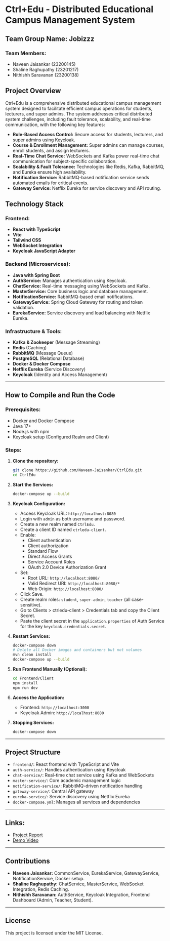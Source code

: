 # Ctrl+Edu - Distributed Educational Campus Management System

## Team Group Name: Jobizzz
### Team Members:
- Naveen Jaisankar (23200145)
- Shaline Raghupathy (23201217)
- Nithishh Saravanan (23200138)

## Project Overview
Ctrl+Edu is a comprehensive distributed educational campus management system designed to facilitate efficient campus operations for students, lecturers, and super admins. The system addresses critical distributed system challenges, including fault tolerance, scalability, and real-time communication, with the following key features:

- **Role-Based Access Control:** Secure access for students, lecturers, and super admins using Keycloak.
- **Course & Enrollment Management:** Super admins can manage courses, enroll students, and assign lecturers.
- **Real-Time Chat Service:** WebSockets and Kafka power real-time chat communication for subject-specific collaboration.
- **Scalability & Fault Tolerance:** Technologies like Redis, Kafka, RabbitMQ, and Eureka ensure high availability.
- **Notification Service:** RabbitMQ-based notification service sends automated emails for critical events.
- **Gateway Service:** Netflix Eureka for service discovery and API routing.

## Technology Stack

### Frontend:
- **React with TypeScript**
- **Vite**
- **Tailwind CSS**
- **WebSocket Integration**
- **Keycloak JavaScript Adapter**

### Backend (Microservices):
- **Java with Spring Boot**
- **AuthService:** Manages authentication using Keycloak.
- **ChatService:** Real-time messaging using WebSockets and Kafka.
- **MasterService:** Core business logic and database management.
- **NotificationService:** RabbitMQ-based email notifications.
- **GatewayService:** Spring Cloud Gateway for routing and token validation.
- **EurekaService:** Service discovery and load balancing with Netflix Eureka.

### Infrastructure & Tools:
- **Kafka & Zookeeper** (Message Streaming)
- **Redis** (Caching)
- **RabbitMQ** (Message Queue)
- **PostgreSQL** (Relational Database)
- **Docker & Docker Compose**
- **Netflix Eureka** (Service Discovery)
- **Keycloak** (Identity and Access Management)

---

## How to Compile and Run the Code

### Prerequisites:
- Docker and Docker Compose
- Java 17+
- Node.js with npm
- Keycloak setup (Configured Realm and Client)

### Steps:
1. **Clone the repository:**
   ```bash
   git clone https://github.com/Naveen-Jaisankar/CtrlEdu.git
   cd CtrlEdu
   ```
2. **Start the Services:**
   ```bash
   docker-compose up --build
   ```
3. **Keycloak Configuration:**
   - Access Keycloak URL: `http://localhost:8080`
   - Login with `admin` as both username and password.
   - Create a new realm named `CtrlEdu`.
   - Create a client ID named `ctrledu-client`.
   - Enable:
     - Client authentication
     - Client authorization
     - Standard Flow
     - Direct Access Grants
     - Service Account Roles
     - OAuth 2.0 Device Authorization Grant
   - Set:
     - Root URL: `http://localhost:8080/`
     - Valid Redirect URI: `http://localhost:8080/*`
     - Web Origin: `http://localhost:8080/`
   - Click Save.
   - Create realm roles: `student`, `super-admin`, `teacher` (all case-sensitive).
   - Go to Clients > ctrledu-client > Credentials tab and copy the Client Secret.
   - Paste the client secret in the `application.properties` of Auth Service for the key `keycloak.credentials.secret`.

4. **Restart Services:**
   ```bash
   docker-compose down
   # Delete all Docker images and containers but not volumes
   mvn clean install
   docker-compose up --build
   ```

5. **Run Frontend Manually (Optional):**
   ```bash
   cd Frontend/Client
   npm install
   npm run dev
   ```
6. **Access the Application:**
   - Frontend: `http://localhost:3000`
   - Keycloak Admin: `http://localhost:8080`

7. **Stopping Services:**
   ```bash
   docker-compose down
   ```

---

## Project Structure
- `frontend/`: React frontend with TypeScript and Vite
- `auth-service/`: Handles authentication using Keycloak
- `chat-service/`: Real-time chat service using Kafka and WebSockets
- `master-service/`: Core academic management logic
- `notification-service/`: RabbitMQ-driven notification handling
- `gateway-service/`: Central API gateway
- `eureka-service/`: Service discovery using Netflix Eureka
- `docker-compose.yml`: Manages all services and dependencies

---

## Links:
- [Project Report](CtrlEdu_Report.pdf)
- [Demo Video](CtrlEdu_Demo.mp4)

---

## Contributions
- **Naveen Jaisankar:** CommonService, EurekaService, GatewayService, NotificationService, Docker setup.
- **Shaline Raghupathy:** ChatService, MasterService, WebSocket Integration, Redis Caching.
- **Nithishh Saravanan:** AuthService, Keycloak Integration, Frontend Dashboard (Admin, Teacher, Student).

---

## License
This project is licensed under the MIT License.

